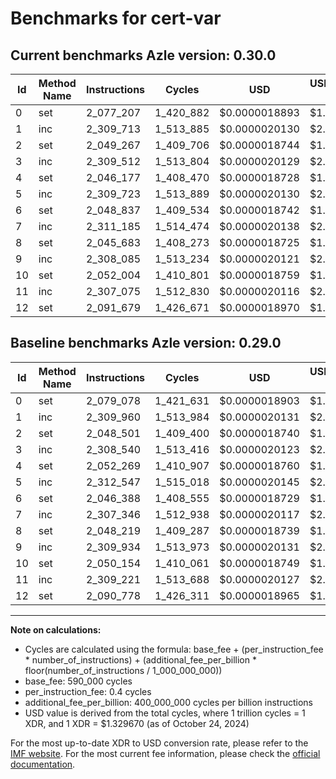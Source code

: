 # Benchmarks for cert-var

## Current benchmarks Azle version: 0.30.0

| Id  | Method Name | Instructions | Cycles    | USD           | USD/Million Calls | Change                            |
| --- | ----------- | ------------ | --------- | ------------- | ----------------- | --------------------------------- |
| 0   | set         | 2_077_207    | 1_420_882 | $0.0000018893 | $1.88             | <font color="green">-1_871</font> |
| 1   | inc         | 2_309_713    | 1_513_885 | $0.0000020130 | $2.01             | <font color="green">-247</font>   |
| 2   | set         | 2_049_267    | 1_409_706 | $0.0000018744 | $1.87             | <font color="red">+766</font>     |
| 3   | inc         | 2_309_512    | 1_513_804 | $0.0000020129 | $2.01             | <font color="red">+972</font>     |
| 4   | set         | 2_046_177    | 1_408_470 | $0.0000018728 | $1.87             | <font color="green">-6_092</font> |
| 5   | inc         | 2_309_723    | 1_513_889 | $0.0000020130 | $2.01             | <font color="green">-2_824</font> |
| 6   | set         | 2_048_837    | 1_409_534 | $0.0000018742 | $1.87             | <font color="red">+2_449</font>   |
| 7   | inc         | 2_311_185    | 1_514_474 | $0.0000020138 | $2.01             | <font color="red">+3_839</font>   |
| 8   | set         | 2_045_683    | 1_408_273 | $0.0000018725 | $1.87             | <font color="green">-2_536</font> |
| 9   | inc         | 2_308_085    | 1_513_234 | $0.0000020121 | $2.01             | <font color="green">-1_849</font> |
| 10  | set         | 2_052_004    | 1_410_801 | $0.0000018759 | $1.87             | <font color="red">+1_850</font>   |
| 11  | inc         | 2_307_075    | 1_512_830 | $0.0000020116 | $2.01             | <font color="green">-2_146</font> |
| 12  | set         | 2_091_679    | 1_426_671 | $0.0000018970 | $1.89             | <font color="red">+901</font>     |

## Baseline benchmarks Azle version: 0.29.0

| Id  | Method Name | Instructions | Cycles    | USD           | USD/Million Calls |
| --- | ----------- | ------------ | --------- | ------------- | ----------------- |
| 0   | set         | 2_079_078    | 1_421_631 | $0.0000018903 | $1.89             |
| 1   | inc         | 2_309_960    | 1_513_984 | $0.0000020131 | $2.01             |
| 2   | set         | 2_048_501    | 1_409_400 | $0.0000018740 | $1.87             |
| 3   | inc         | 2_308_540    | 1_513_416 | $0.0000020123 | $2.01             |
| 4   | set         | 2_052_269    | 1_410_907 | $0.0000018760 | $1.87             |
| 5   | inc         | 2_312_547    | 1_515_018 | $0.0000020145 | $2.01             |
| 6   | set         | 2_046_388    | 1_408_555 | $0.0000018729 | $1.87             |
| 7   | inc         | 2_307_346    | 1_512_938 | $0.0000020117 | $2.01             |
| 8   | set         | 2_048_219    | 1_409_287 | $0.0000018739 | $1.87             |
| 9   | inc         | 2_309_934    | 1_513_973 | $0.0000020131 | $2.01             |
| 10  | set         | 2_050_154    | 1_410_061 | $0.0000018749 | $1.87             |
| 11  | inc         | 2_309_221    | 1_513_688 | $0.0000020127 | $2.01             |
| 12  | set         | 2_090_778    | 1_426_311 | $0.0000018965 | $1.89             |

---

**Note on calculations:**

- Cycles are calculated using the formula: base_fee + (per_instruction_fee \* number_of_instructions) + (additional_fee_per_billion \* floor(number_of_instructions / 1_000_000_000))
- base_fee: 590_000 cycles
- per_instruction_fee: 0.4 cycles
- additional_fee_per_billion: 400_000_000 cycles per billion instructions
- USD value is derived from the total cycles, where 1 trillion cycles = 1 XDR, and 1 XDR = $1.329670 (as of October 24, 2024)

For the most up-to-date XDR to USD conversion rate, please refer to the [IMF website](https://www.imf.org/external/np/fin/data/rms_sdrv.aspx).
For the most current fee information, please check the [official documentation](https://internetcomputer.org/docs/current/developer-docs/gas-cost#execution).
